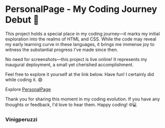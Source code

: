# PersonalPage - My Coding Journey Debut 🚀
This project holds a special place in my coding journey—it marks my initial exploration into the realms of HTML and CSS. While the code may reveal my early learning curve in these languages, it brings me immense joy to witness the substantial progress I've made since then.

No need for screenshots—this project is live online! It represents my inaugural deployment, a small yet cherished accomplishment.

Feel free to explore it yourself at the link below. Have fun! I certainly did while coding it. 😄

Explore [PersonalPage](https://vinigperuzzi.github.io/PersonalPage/)

Thank you for sharing this moment in my coding evolution. If you have any thoughts or feedback, I'd love to hear them. Happy coding! 🌐💻
### Vinigperuzzi
